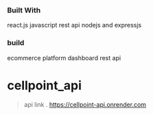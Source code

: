 ### Built With
react.js
javascript
rest api
nodejs and expressjs

### build
ecommerce platform
dashboard
rest api

# cellpoint_api
> api link 
. https://cellpoint-api.onrender.com

